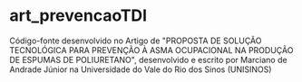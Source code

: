# art_prevencaoTDI
Código-fonte desenvolvido no Artigo de "PROPOSTA DE SOLUÇÃO TECNOLÓGICA PARA PREVENÇÃO À ASMA OCUPACIONAL NA PRODUÇÃO DE ESPUMAS DE POLIURETANO", desenvolvido e escrito por Marciano de Andrade Júnior na Universidade do Vale do Rio dos Sinos (UNISINOS)

